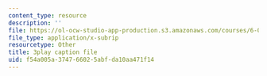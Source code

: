 ```yaml
---
content_type: resource
description: ''
file: https://ol-ocw-studio-app-production.s3.amazonaws.com/courses/6-001-structure-and-interpretation-of-computer-programs-spring-2005/f54a005a374766025abfda10aa471f14_rCqMiPk1BJE.srt
file_type: application/x-subrip
resourcetype: Other
title: 3play caption file
uid: f54a005a-3747-6602-5abf-da10aa471f14
---
```

